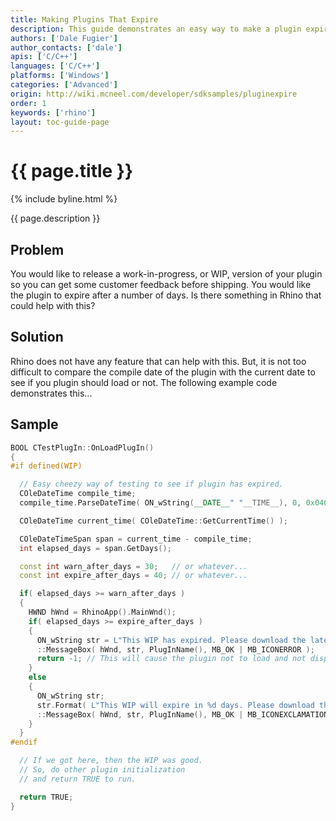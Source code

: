 ```yaml
---
title: Making Plugins That Expire
description: This guide demonstrates an easy way to make a plugin expire using C/C++.
authors: ['Dale Fugier']
author_contacts: ['dale']
apis: ['C/C++']
languages: ['C/C++']
platforms: ['Windows']
categories: ['Advanced']
origin: http://wiki.mcneel.com/developer/sdksamples/pluginexpire
order: 1
keywords: ['rhino']
layout: toc-guide-page
---
```


# {{ page.title }}

{% include byline.html %}

{{ page.description }}

## Problem

You would like to release a work-in-progress, or WIP, version of your plugin so you can get some customer feedback before shipping.  You would like the plugin to expire after a number of days.  Is there something in Rhino that could help with this?

## Solution

Rhino does not have any feature that can help with this.  But, it is not too difficult to compare the compile date of the plugin with the current date to see if you plugin should load or not.  The following example code demonstrates this...

## Sample

```cpp
BOOL CTestPlugIn::OnLoadPlugIn()
{
#if defined(WIP)

  // Easy cheezy way of testing to see if plugin has expired.
  COleDateTime compile_time;
  compile_time.ParseDateTime( ON_wString(__DATE__" "__TIME__), 0, 0x0409 );

  COleDateTime current_time( COleDateTime::GetCurrentTime() );

  COleDateTimeSpan span = current_time - compile_time;
  int elapsed_days = span.GetDays();

  const int warn_after_days = 30;   // or whatever...
  const int expire_after_days = 40; // or whatever...

  if( elapsed_days >= warn_after_days )
  {
    HWND hWnd = RhinoApp().MainWnd();
    if( elapsed_days >= expire_after_days )
    {
      ON_wString str = L"This WIP has expired. Please download the latest and greatest...";
      ::MessageBox( hWnd, str, PlugInName(), MB_OK | MB_ICONERROR );
      return -1; // This will cause the plugin not to load and not display an Rhino error.
    }
    else
    {
      ON_wString str;
      str.Format( L"This WIP will expire in %d days. Please download the latest and greatest...", expire_after_days - elapsed_days );
      ::MessageBox( hWnd, str, PlugInName(), MB_OK | MB_ICONEXCLAMATION );
    }
  }
#endif

  // If we got here, then the WIP was good.
  // So, do other plugin initialization
  // and return TRUE to run.

  return TRUE;
}
```
